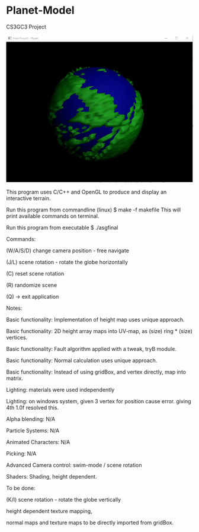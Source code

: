 # Planet-Model
CS3GC3 Project

![alt text](https://github.com/Psharp1004/Planet-Model/blob/master/screenshot.JPG)

This program uses C/C++ and OpenGL to produce and display an interactive terrain.

Run this program from commandline (linux)
$ make -f makefile
This will print available commands on terminal.

Run this program from executable
$ ./asgfinal

Commands:

(W/A/S/D) change camera position - free navigate

(J/L) scene rotation - rotate the globe horizontally

(C) reset scene rotation

(R) randomize scene

(Q) -> exit application


Notes:

Basic functionality: Implementation of height map uses unique approach.

Basic functionality: 2D height array maps into UV-map, as (size) ring * (size) vertices.

Basic functionality: Fault algorithm applied with a tweak, tryB module.

Basic functionality: Normal calculation uses unique approach.

Basic functionality: Instead of using gridBox, and vertex directly, map into matrix.

Lighting: materials were used independently

Lighting: on windows system, given 3 vertex for position cause error. giving 4th 1.0f resolved this.

Alpha blending: N/A

Particle Systems: N/A

Animated Characters: N/A

Picking: N/A

Advanced Camera control: swim-mode / scene rotation

Shaders: Shading, height dependent.

To be done: 

(K/I) scene rotation - rotate the globe vertically

height dependent texture mapping,

normal maps and texture maps to be directly imported from gridBox.
